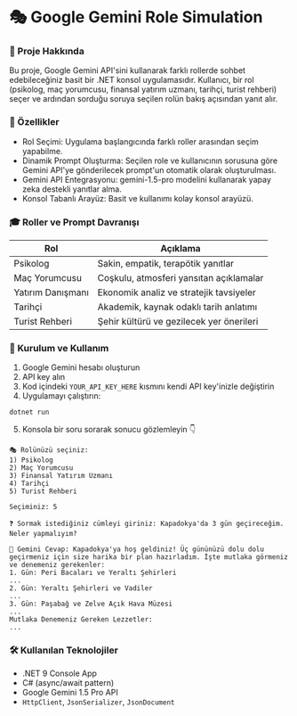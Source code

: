 # 🎭 Google Gemini Role Simulation
### 🎯 Proje Hakkında
Bu proje, Google Gemini API'sini kullanarak farklı rollerde sohbet edebileceğiniz basit bir .NET konsol uygulamasıdır. Kullanıcı, bir rol (psikolog, maç yorumcusu, finansal yatırım uzmanı, tarihçi, turist rehberi) seçer ve ardından sorduğu soruya seçilen rolün bakış açısından yanıt alır.

### 🚀 Özellikler
+ Rol Seçimi: Uygulama başlangıcında farklı roller arasından seçim yapabilme.
+ Dinamik Prompt Oluşturma: Seçilen role ve kullanıcının sorusuna göre Gemini API'ye gönderilecek prompt'un otomatik olarak oluşturulması.
+ Gemini API Entegrasyonu: gemini-1.5-pro modelini kullanarak yapay zeka destekli yanıtlar alma.
+ Konsol Tabanlı Arayüz: Basit ve kullanımı kolay konsol arayüzü.

### 🎓 Roller ve Prompt Davranışı
| Rol| Açıklama |
|-|-|
| Psikolog | Sakin, empatik, terapötik yanıtlar |
| Maç Yorumcusu | Coşkulu, atmosferi yansıtan açıklamalar |
| Yatırım Danışmanı | Ekonomik analiz ve stratejik tavsiyeler |
| Tarihçi | Akademik, kaynak odaklı tarih anlatımı |
| Turist Rehberi | Şehir kültürü ve gezilecek yer önerileri |

### 🔧 Kurulum ve Kullanım 
1. Google Gemini hesabı oluşturun
2. API key alın
3. Kod içindeki `YOUR_API_KEY_HERE` kısmını kendi API key'inizle değiştirin
4. Uygulamayı çalıştırın:
```
dotnet run
```
5. Konsola bir soru sorarak sonucu gözlemleyin 👇
```
🎭 Rolünüzü seçiniz:
1) Psikolog
2) Maç Yorumcusu
3) Finansal Yatırım Uzmanı
4) Tarihçi
5) Turist Rehberi

Seçiminiz: 5

❓ Sormak istediğiniz cümleyi giriniz: Kapadokya'da 3 gün geçireceğim. Neler yapmalıyım?

🧠 Gemini Cevap: Kapadokya'ya hoş geldiniz! Üç gününüzü dolu dolu geçirmeniz için size harika bir plan hazırladım. İşte mutlaka görmeniz ve denemeniz gerekenler:
1. Gün: Peri Bacaları ve Yeraltı Şehirleri
...
2. Gün: Yeraltı Şehirleri ve Vadiler
...
3. Gün: Paşabağ ve Zelve Açık Hava Müzesi
...
Mutlaka Denemeniz Gereken Lezzetler:
...
```

### 🛠 Kullanılan Teknolojiler
+ .NET 9 Console App
+ C# (async/await pattern)
+ Google Gemini 1.5 Pro API
+ `HttpClient`, `JsonSerializer`, `JsonDocument`
